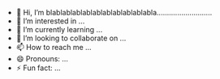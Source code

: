- 👋 Hi, I’m blablablablablablablablablablabla...........................
- 👀 I’m interested in ...
- 🌱 I’m currently learning ...
- 💞️ I’m looking to collaborate on ...
- 📫 How to reach me ...
- 😄 Pronouns: ...
- ⚡ Fun fact: ...

<!---
Ku6ernetes/Ku6ernetes is a ✨ special ✨ repository because its `README.md` (this file) appears on your GitHub profile.
You can click the Preview link to take a look at your changes.
--->
